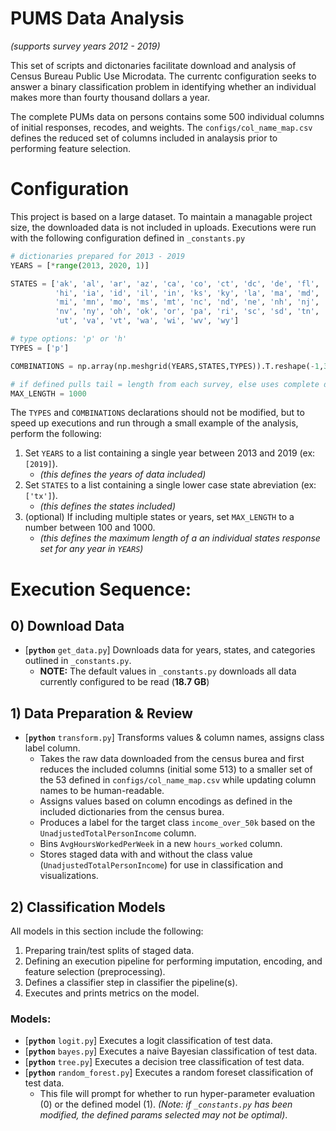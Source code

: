 # PUMS Data Analysis

_(supports survey years 2012 - 2019)_

This set of scripts and dictonaries facilitate download and analysis of Census Bureau Public Use Microdata. The currentc configuration seeks to answer a binary classification problem in identifying whether an individual makes more than fourty thousand dollars a year.

The complete PUMs data on persons contains some 500 individual columns of initial responses, recodes, and weights. The `configs/col_name_map.csv` defines the reduced set of columns included in analaysis prior to performing feature selection.

# Configuration
This project is based on a large dataset. To maintain a managable project size, the downloaded data is not included in uploads. Executions were run with the following configuration defined in `_constants.py`
```python
# dictionaries prepared for 2013 - 2019
YEARS = [*range(2013, 2020, 1)]

STATES = ['ak', 'al', 'ar', 'az', 'ca', 'co', 'ct', 'dc', 'de', 'fl', 'ga',
          'hi', 'ia', 'id', 'il', 'in', 'ks', 'ky', 'la', 'ma', 'md', 'me',
          'mi', 'mn', 'mo', 'ms', 'mt', 'nc', 'nd', 'ne', 'nh', 'nj', 'nm',
          'nv', 'ny', 'oh', 'ok', 'or', 'pa', 'ri', 'sc', 'sd', 'tn', 'tx',
          'ut', 'va', 'vt', 'wa', 'wi', 'wv', 'wy']

# type options: 'p' or 'h'
TYPES = ['p']

COMBINATIONS = np.array(np.meshgrid(YEARS,STATES,TYPES)).T.reshape(-1,3)

# if defined pulls tail = length from each survey, else uses complete dataset.
MAX_LENGTH = 1000
```

The `TYPES` and `COMBINATIONS` declarations should not be modified, but to speed up executions and run through a small example of the analysis, perform the following:
1. Set `YEARS` to a list containing a single year between 2013 and 2019 (ex: `[2019]`).
    - _(this defines the years of data included)_
2. Set `STATES` to a list containing a single lower case state abreviation (ex: `['tx']`).
    - _(this defines the states included)_
3. (optional) If including multiple states or years, set `MAX_LENGTH` to a number between 100 and 1000.
    - _(this defines the maximum length of a an individual states response set for any year in `YEARS`)_

# Execution Sequence:
## 0) Download Data
- [__`python`__ `get_data.py`] Downloads data for years, states, and categories outlined in `_constants.py`.
    - **NOTE:** The default values in `_constants.py` downloads all data currently configured to be read (**18.7 GB**)

## 1) Data Preparation & Review
- [__`python`__ `transform.py`] Transforms values & column names, assigns class label column.
    - Takes the raw data downloaded from the census burea and first reduces the included columns (initial some 513) to a smaller set of the 53 defined in `configs/col_name_map.csv` while updating column names to be human-readable.
    - Assigns values based on column encodings as defined in the included dictionaries from the census burea.
    - Produces a label for the target class `income_over_50k` based on the `UnadjustedTotalPersonIncome` column.
    - Bins `AvgHoursWorkedPerWeek` in a new `hours_worked` column.
    - Stores staged data with and without the class value (`UnadjustedTotalPersonIncome`) for use in classification and visualizations.

## 2) Classification Models

All models in this section include the following:    
1. Preparing train/test splits of staged data.
2. Defining an execution pipeline for performing imputation, encoding, and feature selection (preprocessing).
3. Defines a classifier step in classifier the pipeline(s).
4. Executes and prints metrics on the model.

### Models:
- [__`python`__ `logit.py`] Executes a logit classification of test data.
- [__`python`__ `bayes.py`] Executes a naive Bayesian classification of test data.
- [__`python`__ `tree.py`] Executes a decision tree classification of test data.
- [__`python`__ `random_forest.py`] Executes a random foreset classification of test data.
    - This file will prompt for whether to run hyper-parameter evaluation (0) or the defined model (1). _(Note: if `_constants.py` has been modified, the defined params selected may not be optimal)_.
